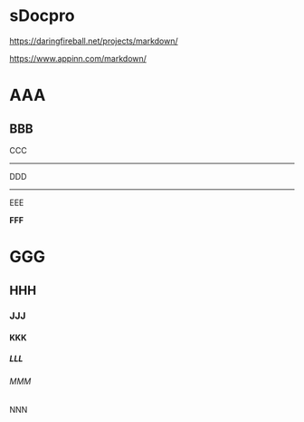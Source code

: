 # sDocpro

https://daringfireball.net/projects/markdown/

https://www.appinn.com/markdown/


AAA
===
BBB
---
CCC
***
DDD
___
EEE

**FFF**

# GGG
## HHH
### JJJ
#### KKK
##### LLL
###### MMM
NNN
